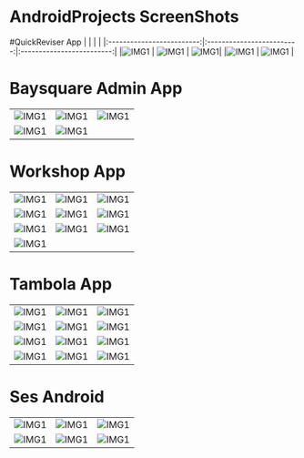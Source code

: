 # AndroidProjects ScreenShots


#QuickReviser App
| | | |
|:-------------------------:|:-------------------------:|:-------------------------:|
|![IMG1](https://github.com/RaghavAwasthi/QuickReviser/blob/master/screenshots/image1.jpeg) |  ![IMG1](https://github.com/RaghavAwasthi/QuickReviser/blob/master/screenshots/image2.jpeg) | ![IMG1](https://github.com/RaghavAwasthi/QuickReviser/blob/master/screenshots/image3.jpeg)|
|![IMG1](https://github.com/RaghavAwasthi/QuickReviser/blob/master/screenshots/image4.jpeg) |  ![IMG1](https://github.com/RaghavAwasthi/QuickReviser/blob/master/screenshots/image5.jpeg) | 

# Baysquare Admin App
| | | |
|:-------------------------:|:-------------------------:|:-------------------------:|
|![IMG1](https://github.com/RaghavAwasthi/AndroidProjects/blob/main/BaySquareAdmin/image1.jpeg) |  ![IMG1](https://github.com/RaghavAwasthi/AndroidProjects/blob/main/BaySquareAdmin/image2.jpeg) | ![IMG1](https://github.com/RaghavAwasthi/AndroidProjects/blob/main/BaySquareAdmin/image3.jpeg)|
|![IMG1](https://github.com/RaghavAwasthi/AndroidProjects/blob/main/BaySquareAdmin/image4.jpeg) |  ![IMG1](https://github.com/RaghavAwasthi/AndroidProjects/blob/main/BaySquareAdmin/image5.jpeg) |


# Workshop App
| | | |
|:-------------------------:|:-------------------------:|:-------------------------:|
|![IMG1](https://github.com/RaghavAwasthi/AndroidProjects/blob/main/Workshop/image1.jpeg) |  ![IMG1](https://github.com/RaghavAwasthi/AndroidProjects/blob/main/Workshop/image2.jpeg) | ![IMG1](https://github.com/RaghavAwasthi/AndroidProjects/blob/main/Workshop/image3.jpeg)|
|![IMG1](https://github.com/RaghavAwasthi/AndroidProjects/blob/main/Workshop/image4.jpeg) |  ![IMG1](https://github.com/RaghavAwasthi/AndroidProjects/blob/main/Workshop/image5.jpeg) |  ![IMG1](https://github.com/RaghavAwasthi/AndroidProjects/blob/main/Workshop/image6.jpeg) |
 ![IMG1](https://github.com/RaghavAwasthi/AndroidProjects/blob/main/Workshop/image7.jpeg) |  ![IMG1](https://github.com/RaghavAwasthi/AndroidProjects/blob/main/Workshop/image8.jpeg) |  ![IMG1](https://github.com/RaghavAwasthi/AndroidProjects/blob/main/Workshop/image9.jpeg) |
  ![IMG1](https://github.com/RaghavAwasthi/AndroidProjects/blob/main/Workshop/image10.jpeg) |


# Tambola App
| | | |
|:-------------------------:|:-------------------------:|:-------------------------:|
|![IMG1](https://github.com/RaghavAwasthi/AndroidProjects/blob/main/tambola/image1.jpeg) |  ![IMG1](https://github.com/RaghavAwasthi/AndroidProjects/blob/main/tambola/image2.jpeg) | ![IMG1](https://github.com/RaghavAwasthi/AndroidProjects/blob/main/tambola/image3.jpeg)|
|![IMG1](https://github.com/RaghavAwasthi/AndroidProjects/blob/main/tambola/image4.jpeg) |  ![IMG1](https://github.com/RaghavAwasthi/AndroidProjects/blob/main/tambola/image5.jpeg) |  ![IMG1](https://github.com/RaghavAwasthi/AndroidProjects/blob/main/tambola/image6.jpeg) |
 ![IMG1](https://github.com/RaghavAwasthi/AndroidProjects/blob/main/tambola/image7.jpeg) |  ![IMG1](https://github.com/RaghavAwasthi/AndroidProjects/blob/main/tambola/image8.jpeg) |  ![IMG1](https://github.com/RaghavAwasthi/AndroidProjects/blob/main/tambola/image9.jpeg) | ![IMG1](https://github.com/RaghavAwasthi/AndroidProjects/blob/main/tambola/image10.jpeg) |
   ![IMG1](https://github.com/RaghavAwasthi/AndroidProjects/blob/main/tambola/image11.jpeg) |  ![IMG1](https://github.com/RaghavAwasthi/AndroidProjects/blob/main/tambola/image12.jpeg) |  ![IMG1](https://github.com/RaghavAwasthi/AndroidProjects/blob/main/tambola/image13.jpeg) |
   


# Ses Android
| | | |
|:-------------------------:|:-------------------------:|:-------------------------:|
|![IMG1](https://github.com/RaghavAwasthi/AndroidProjects/blob/main/SesAndroid/image1.jpeg) |  ![IMG1](https://github.com/RaghavAwasthi/AndroidProjects/blob/main/SesAndroid/image2.jpeg) | ![IMG1](https://github.com/RaghavAwasthi/AndroidProjects/blob/main/SesAndroid/image3.jpeg)|
|![IMG1](https://github.com/RaghavAwasthi/AndroidProjects/blob/main/SesAndroid/image4.jpeg) |  ![IMG1](https://github.com/RaghavAwasthi/AndroidProjects/blob/main/SesAndroid/image5.jpeg) |  ![IMG1](https://github.com/RaghavAwasthi/AndroidProjects/blob/main/SesAndroid/image6.jpeg) |

   
   
  
